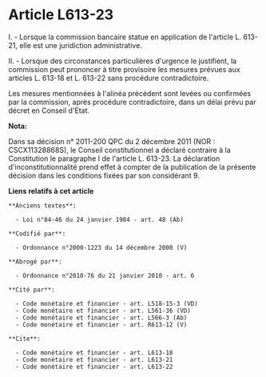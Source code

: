 # Article L613-23

I. - Lorsque la commission bancaire statue en application de l'article L. 613-21, elle est une juridiction administrative.

II. - Lorsque des circonstances particulières d'urgence le justifient, la commission peut prononcer à titre provisoire les
mesures prévues aux articles L. 613-18 et L. 613-22 sans procédure contradictoire.

Les mesures mentionnées à l'alinéa précédent sont levées ou confirmées par la commission, après procédure contradictoire,
dans un délai prévu par décret en Conseil d'Etat.

**Nota:**

Dans sa décision n° 2011-200 QPC du 2 décembre 2011 (NOR : CSCX11328868S), le Conseil constitutionnel a déclaré contraire à
la Constitution le paragraphe I de l'article L. 613-23. La déclaration d'inconstitutionnalité prend effet à compter de la
publication de la présente décision dans les conditions fixées par son considérant 9.

**Liens relatifs à cet article**

	**Anciens textes**:

	  - Loi n°84-46 du 24 janvier 1984 - art. 48 (Ab)

	**Codifié par**:

	  - Ordonnance n°2000-1223 du 14 décembre 2000 (V)

	**Abrogé par**:

	  - Ordonnance n°2010-76 du 21 janvier 2010 - art. 6

	**Cité par**:

	  - Code monétaire et financier - art. L518-15-3 (VD)
	  - Code monétaire et financier - art. L561-36 (VD)
	  - Code monétaire et financier - art. L566-3 (Ab)
	  - Code monétaire et financier - art. R613-12 (V)

	**Cite**:

	  - Code monétaire et financier - art. L613-18
	  - Code monétaire et financier - art. L613-21
	  - Code monétaire et financier - art. L613-22
